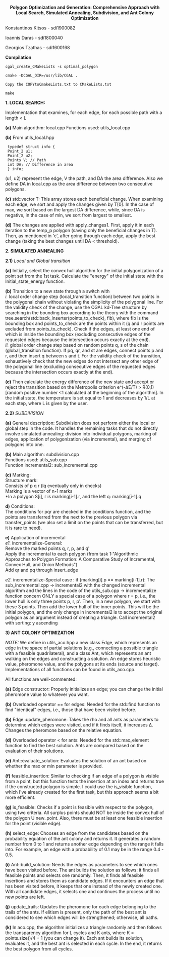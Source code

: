 **<p align = center>Polygon Optimization and Generation: Comprehensive Approach with Local Search, Simulated Annealing, Subdivision, and Ant Colony Optimization**

Konstantinos Kitsos - sdi1900082

Ioannis Daras - sdi1800040

Georgios Tzathas - sdi1600168
            
**Compilation**

    cgal_create_CMakeLists -s optimal_polygon

    cmake -DCGAL_DIR=/usr/lib/CGAL .

    Copy the COPYtoCmakeLists.txt to CMakeLists.txt

    make

**1. LOCAL SEARCH:**

Implementation that examines, for each edge, for each possible path with a length < L

**(a)** Main algorithm: local.cpp
Functions used: utils_local.cpp

**(b)** From utils_local.hpp

     typedef struct info {
     Point_2 u1;
     Point_2 u2;
     Points V; // Path
     int DA; // Difference in area
     } info;

(u1, u2) represent the edge, V the path, and DA the area difference. Also we define DA in local.cpp as the area difference between two consecutive polygons.

**(c)** std::vector<info> T:
This array stores each beneficial change. When examining each edge, we sort and apply the changes given by T[0]. In the case of max, we sort based on the largest DA difference, while, since DA is negative, in the case of min, we sort from largest to smallest.

**(d)** The changes are applied with apply_changes1. First, apply it in each iteration to the temp_p polygon (saving only the beneficial changes in T). Then, as mentioned in 'c', after going through each edge, apply the best change (taking the best changes until DA < threshold).

**2. SIMULATED ANNEALING**

**2.1)** *Local and Global transition*

**(a)** Initially, select the convex hull algorithm for the initial polygonization of a point set from the 1st task. Calculate the "energy" of the initial state with the Initial_state_energy function.

**(b)** Transition to a new state through a switch with <br>
*i.* local order change step (local_transition function) between two points in the polygonal chain without violating the simplicity of the polygonal line. For the validity check of the change, use the CGAL kd-Tree structure by searching in the bounding box according to the theory with the command tree.search(std::back_inserter(points_to_check), fib), where fib is the bounding box and points_to_check are the points within it (q and r points are excluded from points_to_check). Check if the edges, at least one end of which is inside the bounding box (excluding consecutive edges of the requested edges because the intersection occurs exactly at the end). <br>
*ii.* global order change step based on random points q, s of the chain (global_transition function). If pq, qr, and st are edges, connect points p and r, and then insert q between s and t. For the validity check of the transition, exhaustively check that the new edges do not intersect any other edge of the polygonal line (excluding consecutive edges of the requested edges because the intersection occurs exactly at the end).

**(c)** Then calculate the energy difference of the new state and accept or reject the transition based on the Metropolis criterion e^(-ΔE/T) > R(0,1) [random positive number <1 calculated at the beginning of the algorithm]. In the initial state, the temperature is set equal to 1 and decreases by 1/L at each step, where L is given by the user.

**2.2)** *SUBDIVISION*

**(a)** General description: Subdivision does not perform either the local or global step in the code. It handles the remaining tasks that do not directly involve simulated annealing: division into individual polygons, marking of edges, application of polygonization (via incremental), and merging of polygons into one.

**(b)** Main algorithm: subdivision.cpp <br>
Functions used: utils_sub.cpp <br>
Function incremental2: sub_incremental.cpp

**(c)** Marking: <br>
Structure mark: <br>
Consists of p q r (lq eventually only in checks) <br>
Marking is a vector of n-1 marks <br>
*In a polygon S[i], r is marking[i-1].r, and the left q: marking[i-1].q

**d)** Conditions: <br>
The conditions for pqr are checked in the conditions function, and the points are transferred from the next to the previous polygon via transfer_points (we also set a limit on the points that can be transferred, but it is rare to need).

**e)** Application of incremental <br>
*e1.* incrementalize-General:<br>
Remove the marked points q, r, p, and q' <br>
Apply the incremental to each polygon (from task 1:"Algorithmic Approaches to Polygon Formation: A Comparative Study of Incremental, Convex Hull, and Onion Methods") <br>
Add qr and pq through insert_edge

*e2.* incrementalize-Special case : 
if (marking[i].p == marking[i-1].r): The sub_incremental.cpp -> incremental2 with the changed incremental algorithm and the lines in the code of the utils_sub.cpp -> incrementalize function concern ONLY a special case of a polygon where r = p, i.e., the lower hull is only three points p, r, p'. Then, in a new polygon, we start with these 3 points. Then add the lower hull of the inner points. This will be the initial polygon, and the only change in incremental2 is to accept the original polygon as an argument instead of creating a triangle. Call incremental2 with sorting: y ascending

**3) ANT COLONY OPTIMIZATION**

*NOTE:* We define in utils_aco.hpp a new class Edge, which represents an edge in the space of partial solutions (e.g., connecting a possible triangle with a feasible quadrilateral), and a class Ant, which represents an ant walking on the edges and constructing a solution. An edge stores heuristic value, pheromone value, and the polygons at its ends (source and target). Implementations of all functions can be found in utils_aco.cpp.

All functions are well-commented:

**(a)** Edge constructor: Properly initializes an edge; you can change the initial pheromone value to whatever you want.

**(b)** Overloaded operator == for edges: Needed for the std::find function to find "identical" edges, i.e., those that have been visited before.

**(b)** Edge::update_pheromone: Takes the rho and all ants as parameters to determine which edges were visited, and if it finds itself, it increases Δ. Changes the pheromone based on the relative equation.

 **(d)** Overloaded operator < for ants: Needed for the std::max_element function to find the best solution. Ants are compared based on the evaluation of their solutions.

**(e)** Ant::evaluate_solution: Evaluates the solution of an ant based on whether the max or min parameter is provided.

**(f)** feasible_insertion: Similar to checking if an edge of a polygon is visible from a point, but this function tests the insertion at an index and returns true if the constructed polygon is simple. I could use the is_visible function, which I've already created for the first task, but this approach seems a bit more efficient.

**(g)** is_feasible: Checks if a point is feasible with respect to the polygon, using two criteria. All surplus points should NOT be inside the convex hull of the polygon U new_point. Also, there must be at least one feasible insertion for the point (visible edge).

**(h)** select_edge: Chooses an edge from the candidates based on the probability equation of the ant colony and returns it. It generates a random number from 0 to 1 and returns another edge depending on the range it falls into. For example, an edge with a probability of 0.1 may be in the range 0.4 - 0.5.

**(i)** Ant::build_solution: Needs the edges as parameters to see which ones have been visited before. The ant builds the solution as follows: it finds all feasible points and selects one randomly. Then, it finds all feasible insertions and stores them as candidate edges. If it encounters an edge that has been visited before, it keeps that one instead of the newly created one. With all candidate edges, it selects one and continues the process until no new points are left.

**(j)** update_trails: Updates the pheromone for each edge belonging to the trails of the ants. If elitism is present, only the path of the best ant is considered to see which edges will be strengthened; otherwise, all paths.

**(k)** In aco.cpp, the algorithm initializes a triangle randomly and then follows the transparency algorithm for L cycles and K ants, where K = points.size()/4 + 1 (you can change it). Each ant builds its solution, evaluates it, and the best ant is selected in each cycle. In the end, it returns the best polygon from all cycles.
